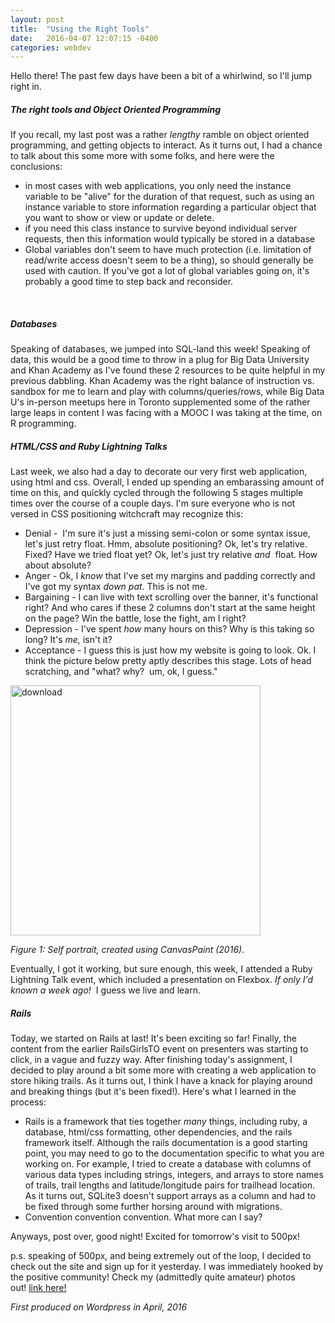 ```yaml
---
layout: post
title:  "Using the Right Tools"
date:   2016-04-07 12:07:15 -0400
categories: webdev
---
```

  <div id = 'summary' class='col-md-12' >
  Hello there!  The past few days have been a bit of a whirlwind, so I'll jump right in.

<h5>The right tools and Object Oriented Programming</h5>

  If you recall, my last post was a rather <em>lengthy</em> ramble on object oriented programming, and getting objects to interact. As it turns out, I had a chance to talk about this some more with some folks, and here were the conclusions:
  <ul>
  	<li>in most cases with web applications, you only need the instance variable to be "alive" for the duration of that request, such as using an instance variable to store information regarding a particular object that you want to show or view or update or delete.</li>
  	<li>if you need this class instance to survive beyond individual server requests, then this information would typically be stored in a database</li>
  	<li>Global variables don't seem to have much protection (i.e. limitation of read/write access doesn't seem to be a thing), so should generally be used with caution. If you've got a lot of global variables going on, it's probably a good time to step back and reconsider.</li>
  </ul>
  &nbsp;

  <h5>Databases </h5>

  Speaking of databases, we jumped into SQL-land this week! Speaking of data, this would be a good time to throw in a plug for Big Data University and Khan Academy as I've found these 2 resources to be quite helpful in my previous dabbling. Khan Academy was the right balance of instruction vs. sandbox for me to learn and play with columns/queries/rows, while Big Data U's in-person meetups here in Toronto supplemented some of the rather large leaps in content I was facing with a MOOC I was taking at the time, on R programming.

  <h5>HTML/CSS and Ruby Lightning Talks </h5>

  Last week, we also had a day to decorate our very first web application, using html and css. Overall, I ended up spending an embarassing amount of time on this, and quickly cycled through the following 5 stages multiple times over the course of a couple days. I'm sure everyone who is not versed in CSS positioning witchcraft may recognize this:
  <ul>
  	<li>Denial -  I'm sure it's just a missing semi-colon or some syntax issue, let's just retry float. Hmm, absolute positioning? Ok, let's try relative. Fixed? Have we tried float yet? Ok, let's just try relative <em>and </em> float. How about absolute?</li>
  	<li>Anger - Ok, I <em>know</em> that I've set my margins and padding correctly and I've got my syntax <em>down</em><em> pat</em>. This is not me.</li>
  	<li>Bargaining - I can live with text scrolling over the banner, it's functional right? And who cares if these 2 columns don't start at the same height on the page? Win the battle, lose the fight, am I right?</li>
  	<li>Depression - I've spent <em>how</em> many hours on this? Why is this taking so long? It's<em> me,</em> isn't it?</li>
  	<li>Acceptance - I guess this is just how my website is going to look. Ok. I think the picture below pretty aptly describes this stage. Lots of head scratching, and "what? why?  um, ok, I guess."</li>
  </ul>
  <img src="https://mokokblog.files.wordpress.com/2016/04/download.png" alt="download" width="400"/>

  <p><em>Figure 1: Self portrait, created using CanvasPaint (2016).</em></p>

  Eventually, I got it working, but sure enough, this week, I attended a Ruby Lightning Talk event, which included a presentation on Flexbox. <em>If only I'd known a week ago! </em> I guess we live and learn.

  <h5>Rails</h5>

  Today, we started on Rails at last! It's been exciting so far! Finally, the content from the earlier RailsGirlsTO event on presenters was starting to click, in a vague and fuzzy way. After finishing today's assignment, I decided to play around a bit some more with creating a web application to store hiking trails. As it turns out, I think I have a knack for playing around and breaking things (but it's been fixed!). Here's what I learned in the process:
  <ul>
  	<li>Rails is a framework that ties together <em>many</em> things, including ruby, a database, html/css formatting, other dependencies, and the rails framework itself. Although the rails documentation is a good starting point, you may need to go to the documentation specific to what you are working on. For example, I tried to create a database with columns of various data types including strings, integers, and arrays to store names of trails, trail lengths and latitude/longitude pairs for trailhead location. As it turns out, SQLite3 doesn't support arrays as a column and had to be fixed through some further horsing around with migrations.</li>
  	<li>Convention convention convention. What more can I say?</li>
  </ul>
  Anyways, post over, good night! Excited for tomorrow's visit to 500px!

  p.s. speaking of 500px, and being extremely out of the loop, I decided to check out the site and sign up for it yesterday. I was immediately hooked by the positive community! Check my (admittedly quite amateur) photos out! <a href="https://500px.com/mokootsoo">link here!</a>

<p><em> First produced on Wordpress in April, 2016 </em></p>
</div>
